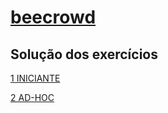 # [beecrowd](https://www.beecrowd.com.br)
## Solução dos exercícios

[1 INICIANTE](/INICIANTE/)

[2 AD-HOC](/AD-HOC/) 